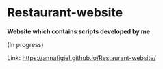 # Restaurant-website

**Website which contains scripts developed by me.**

(In progress)

Link: https://annafigiel.github.io/Restaurant-website/

